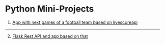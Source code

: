 # Python Mini-Projects

1. [App with next games of a football team based on livescoreapi](https://github.com/mmmyjak/Python-Mini-projects/blob/main/ekstraklasa%20api/ekstraklasa.py)
----
2. [Flask Rest API and app based on that](https://github.com/mmmyjak/Python-Mini-projects/tree/main/myApi)
